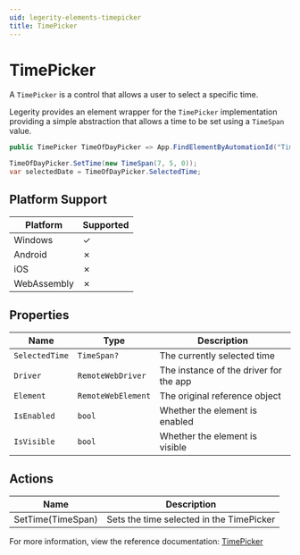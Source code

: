 ```yaml
---
uid: legerity-elements-timepicker
title: TimePicker
---
```


# TimePicker

A `TimePicker` is a control that allows a user to select a specific time.

Legerity provides an element wrapper for the `TimePicker` implementation providing a simple abstraction that allows a time to be set using a `TimeSpan` value.

```csharp
public TimePicker TimeOfDayPicker => App.FindElementByAutomationId("TimeOfDayPicker");

TimeOfDayPicker.SetTime(new TimeSpan(7, 5, 0));
var selectedDate = TimeOfDayPicker.SelectedTime;
```

## Platform Support

| Platform | Supported |
|-|-|
| Windows | &check; |
| Android | &cross; |
| iOS | &cross; |
| WebAssembly | &cross; |

## Properties

| Name | Type | Description |
|-|-|-|
| `SelectedTime` | `TimeSpan?` | The currently selected time |
| `Driver` | `RemoteWebDriver` | The instance of the driver for the app |
| `Element` | `RemoteWebElement` | The original reference object |
| `IsEnabled` | `bool` | Whether the element is enabled |
| `IsVisible` | `bool` | Whether the element is visible |

## Actions

| Name | Description |
|-|-|
| SetTime(TimeSpan) | Sets the time selected in the TimePicker |

For more information, view the reference documentation: [TimePicker](xref:Legerity.Uno.Elements.TimePicker)
